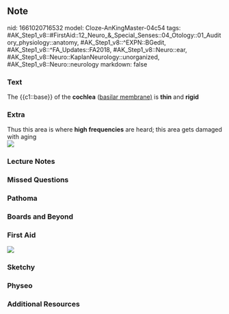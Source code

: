## Note
nid: 1661020716532
model: Cloze-AnKingMaster-04c54
tags: #AK_Step1_v8::#FirstAid::12_Neuro_&_Special_Senses::04_Otology::01_Auditory_physiology::anatomy, #AK_Step1_v8::^EXPN::BGedit, #AK_Step1_v8::^FA_Updates::FA2018, #AK_Step1_v8::Neuro::ear, #AK_Step1_v8::Neuro::KaplanNeurology::unorganized, #AK_Step1_v8::Neuro::neurology
markdown: false

### Text
<div>
  The {{c1::base}} of the <b>cochlea</b> (<u>basilar membrane)</u>
  is <b>thin</b> and <b>rigid</b>
</div>

### Extra
<div>
  Thus this area is where <b>high frequencies</b> are heard; this
  area gets damaged with aging
</div>
<div><img src="paste-82051055223137.jpg"></div>

### Lecture Notes


### Missed Questions


### Pathoma


### Boards and Beyond


### First Aid
<img src="tmphCQYfq.png">

### Sketchy


### Physeo


### Additional Resources

